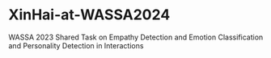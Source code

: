 # XinHai-at-WASSA2024
WASSA 2023 Shared Task on Empathy Detection and Emotion Classification and Personality Detection in Interactions
